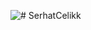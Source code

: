 ![# SerhatCelikk](https://github-readme-stats.vercel.app/api?username=serhatcelikk&theme=highcontrast&show_icons=true)

